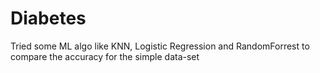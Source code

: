 # Diabetes
Tried some ML algo like KNN, Logistic Regression and RandomForrest to compare the accuracy for the simple data-set
